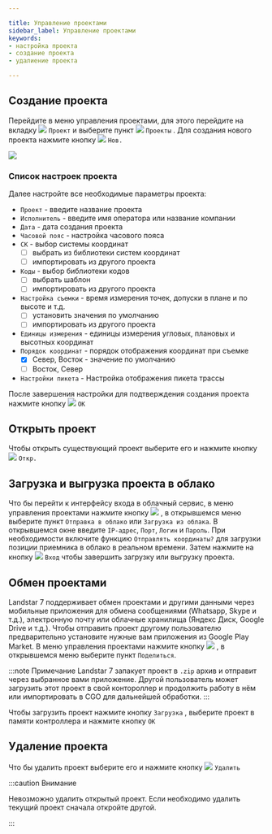 ```yaml
---

title: Управление проектами
sidebar_label: Управление проектами
keywords:
- настройка проекта
- создание проекта
- удалиение проекта

---
```




## Создание проекта
Перейдите в меню управления проектами, для этого перейдите на вкладку <img  class='ls7_icons'  src="/landstar7/img/docs/project_0.png"  />  `Проект` и выберите пункт <img  class='ls7_menu'  src="/landstar7/img/docs/m_project_manager.png"  /> `Проекты` . Для создания нового проекта нажмите кнопку  <img  class='ls7_icons'  src="/landstar7/img/docs/btn_new.png"  /> `Нов.`

<div style={{textAlign: 'center'}}><img style={{maxWidth: '98%'}} src="/landstar7/img/docs/project2.png" /></div>

### Список настроек проекта
Далее настройте все необходимые параметры проекта:
- `Проект` - введите название проекта
- `Исполнитель` - введите имя оператора или название компании
- `Дата` - дата создания проекта
- `Часовой пояс` - настройка часового пояса
- `CK` - выбор системы координат
	- [ ] выбрать из библиотеки систем координат
	- [ ] импортировать из другого проекта
- `Коды` - выбор библиотеки кодов 
	- [ ] выбрать шаблон
	- [ ] импортировать из другого проекта
- `Настройка съемки` - время измерения точек, допуски в плане и по высоте и т.д.
	- [ ] установить значения по умолчанию
	- [ ] импортировать из другого проекта
- `Единицы измерения` - единицы измерения угловых, плановых и высотных координат
- `Порядок координат`  - порядок отображения координат при съемке
	- [x]  Север, Восток - значение по умолчанию
	- [ ]  Восток, Север
- `Настройки пикета` - Настройка отображения пикета трассы

После завершения настройки для подтверждения создания проекта нажмите кнопку <img  class='ls7_icons'  src="/landstar7/img/docs/btn_ok.png"  /> `OK`

## Открыть проект
Чтобы открыть существующий проект выберите его и нажмите кнопку <img  class='ls7_icons'  src="/landstar7/img/docs/btn_open.png"  /> `Откр.`

## Загрузка и выгрузка проекта в облако
Что бы перейти к интерфейсу входа в облачный сервис, в меню управления проектами нажмите кнопку <img  class='ls7_icons'  src="/landstar7/img/docs/menu_other.png"  /> , в открывшемся меню выберите пункт `Отправка в облако` или `Загрузка из облака`. В открывшемся окне введите `IP-адрес`, `Порт`, `Логин` и `Пароль`. При необходимости включите функцию `Отправлять координаты?` для загрузки позиции приемника в облако в реальном времени. Затем нажмите на кнопку <img  class='ls7_icons'  src="/landstar7/img/docs/btn_login.png"  /> `Вход` чтобы завершить загрузку или выгрузку проекта.


## Обмен проектами
Landstar 7 поддерживает обмен проектами и другими данными через мобильные приложения для обмена сообщениями (Whatsapp, Skype и т.д.), электронную почту или облачные хранилища (Яндекс Диск, Google Drive и т.д.). Чтобы отправить проект другому пользователю предварительно установите нужные вам приложения из Google Play Market. В меню управления проектами нажмите кнопку <img  class='ls7_icons'  src="/landstar7/img/docs/menu_other.png"  /> , в открывшемся меню выберите пункт `Поделиться`.

:::note Примечание
Landstar 7 запакует проект в `.zip` архив и отправит через выбранное вами приложение. Другой пользователь может загрузить этот проект в свой контороллер и продолжить работу в нём или импортировать в CGO для дальнейшей обработки.
:::

Чтобы загрузить проект нажмите кнопку `Загрузка` , выберите проект в памяти контроллера и нажмите кнопку `OK`

## Удаление проекта

Что бы удалить проект выберите его и нажмите кнопку <img  class='ls7_icons'  src="/landstar7/img/docs/btn_delete.png"  /> `Удалить`

:::caution Внимание

Невозможно удалить открытый проект. Если необходимо удалить текущий проект сначала откройте другой.

:::
